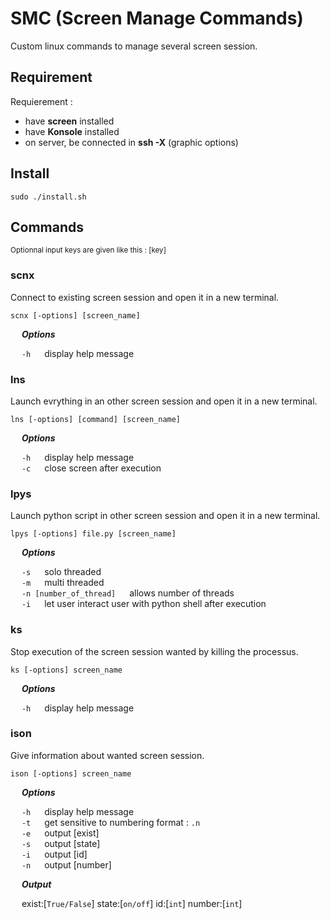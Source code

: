 # SMC (Screen Manage Commands)
Custom linux commands to manage several screen session.

## Requirement

Requierement :
- have **screen** installed
- have **Konsole** installed
- on server, be connected in **ssh -X** (graphic options)

## Install

```
sudo ./install.sh
```

## Commands

<sup>
Optionnal input keys are given like this : [key]
</sup>

### scnx
Connect to existing screen session and open it in a new terminal.

```
scnx [-options] [screen_name]
```
&emsp; ***Options***<br/>

&emsp; ```-h``` &emsp; display help message<br/>

### lns
Launch evrything in an other screen session and open it in a new terminal.

```
lns [-options] [command] [screen_name]
```

&emsp; ***Options***<br/>

&emsp; ```-h``` &emsp; display help message<br/>
&emsp; ```-c``` &emsp; close screen after execution<br/>

### lpys
Launch python script in other screen session and open it in a new terminal.

```
lpys [-options] file.py [screen_name]
```

&emsp; ***Options***<br/>

&emsp; ```-s``` &emsp; solo threaded<br/>
&emsp; ```-m``` &emsp; multi threaded<br/>
&emsp; ```-n [number_of_thread]``` &emsp; allows number of threads<br/>
&emsp; ```-i``` &emsp; let user interact user with python shell after execution<br/>
        
### ks
Stop execution of the screen session wanted by killing the processus.

```
ks [-options] screen_name
```
&emsp; ***Options***<br/>

&emsp; ```-h``` &emsp; display help message<br/>


### ison
Give information about wanted screen session.

```
ison [-options] screen_name
```
&emsp; ***Options***<br/>

&emsp; ```-h``` &emsp; display help message<br/>
&emsp; ```-t``` &emsp; get sensitive to numbering format : ```.n```<br/>
&emsp; ```-e``` &emsp; output [exist]<br/>
&emsp; ```-s``` &emsp; output [state]<br/>
&emsp; ```-i``` &emsp; output [id]<br/>
&emsp; ```-n``` &emsp; output [number]<br/>


&emsp; ***Output***<br/>

&emsp; exist:[```True/False```] state:[```on/off```] id:[```int```] number:[```int```]


